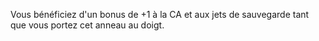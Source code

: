Vous bénéficiez d'un bonus de +1 à la CA et aux jets de sauvegarde tant que vous portez cet anneau au doigt.
